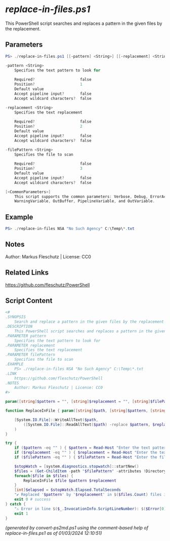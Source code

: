 *replace-in-files.ps1*
================

This PowerShell script searches and replaces a pattern in the given files by the replacement.

Parameters
----------
```powershell
PS> ./replace-in-files.ps1 [[-pattern] <String>] [[-replacement] <String>] [[-filePattern] <String>] [<CommonParameters>]

-pattern <String>
    Specifies the text pattern to look for
    
    Required?                    false
    Position?                    1
    Default value                
    Accept pipeline input?       false
    Accept wildcard characters?  false

-replacement <String>
    Specifies the text replacement
    
    Required?                    false
    Position?                    2
    Default value                
    Accept pipeline input?       false
    Accept wildcard characters?  false

-filePattern <String>
    Specifies the file to scan
    
    Required?                    false
    Position?                    3
    Default value                
    Accept pipeline input?       false
    Accept wildcard characters?  false

[<CommonParameters>]
    This script supports the common parameters: Verbose, Debug, ErrorAction, ErrorVariable, WarningAction, 
    WarningVariable, OutBuffer, PipelineVariable, and OutVariable.
```

Example
-------
```powershell
PS> ./replace-in-files NSA "No Such Agency" C:\Temp\*.txt

```

Notes
-----
Author: Markus Fleschutz | License: CC0

Related Links
-------------
https://github.com/fleschutz/PowerShell

Script Content
--------------
```powershell
<#
.SYNOPSIS
	Search and replace a pattern in the given files by the replacement
.DESCRIPTION
	This PowerShell script searches and replaces a pattern in the given files by the replacement.
.PARAMETER pattern
	Specifies the text pattern to look for
.PARAMETER replacement
	Specifies the text replacement
.PARAMETER filePattern
	Specifies the file to scan
.EXAMPLE
	PS> ./replace-in-files NSA "No Such Agency" C:\Temp\*.txt
.LINK
	https://github.com/fleschutz/PowerShell
.NOTES
	Author: Markus Fleschutz | License: CC0
#>

param([string]$pattern = "", [string]$replacement = "", [string]$filePattern = "")

function ReplaceInFile { param([string]$path, [string]$pattern, [string]$replacement)

    [System.IO.File]::WriteAllText($path,
        ([System.IO.File]::ReadAllText($path) -replace $pattern, $replacement)
    )
}

try {
	if ($pattern -eq "" ) { $pattern = Read-Host "Enter the text pattern to look for" }
	if ($replacement -eq "" ) { $replacement = Read-Host "Enter the text replacement" }
	if ($filePattern -eq "" ) { $filePattern = Read-Host "Enter the file pattern" }

	$stopWatch = [system.diagnostics.stopwatch]::startNew()
	$files = (Get-ChildItem -path "$filePattern" -attributes !Directory)
	foreach($file in $files) {
		ReplaceInFile $file $pattern $replacement
	}
	[int]$elapsed = $stopWatch.Elapsed.TotalSeconds
	"✔️ Replaced '$pattern' by '$replacement' in $($files.Count) files in $elapsed sec"
	exit 0 # success
} catch {
	"⚠️ Error in line $($_.InvocationInfo.ScriptLineNumber): $($Error[0])"
	exit 1
}
```

*(generated by convert-ps2md.ps1 using the comment-based help of replace-in-files.ps1 as of 01/03/2024 12:10:51)*

